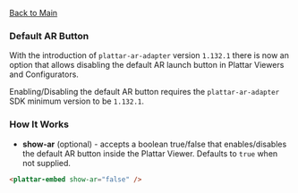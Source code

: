 [Back to Main](./)

### Default AR Button

With the introduction of `plattar-ar-adapter` version `1.132.1` there is now an option that allows disabling the default AR launch button in Plattar Viewers and Configurators.

Enabling/Disabling the default AR button requires the `plattar-ar-adapter` SDK minimum version to be `1.132.1`.

### How It Works

- **show-ar** (optional) - accepts a boolean true/false that enables/disables the default AR button inside the Plattar Viewer. Defaults to `true` when not supplied.

```html
<plattar-embed show-ar="false" />
```